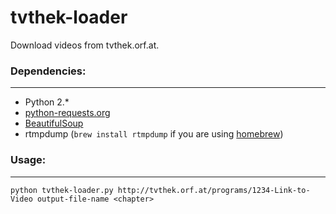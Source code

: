 tvthek-loader
==============

Download videos from tvthek.orf.at.

### Dependencies:
---
- Python 2.*
- [python-requests.org](http://docs.python-requests.org/)
- [BeautifulSoup](http://www.crummy.com/software/BeautifulSoup/)
- rtmpdump (`brew install rtmpdump` if you are using [homebrew](http://mxcl.github.com/homebrew/))

### Usage:
---

`python tvthek-loader.py http://tvthek.orf.at/programs/1234-Link-to-Video output-file-name <chapter>`